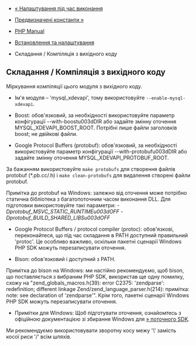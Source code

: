 - [« Налаштування під час виконання](mysql-xdevapi.configuration.md)
- [Предвизначені константи »](mysql-xdevapi.constants.md)

- [PHP Manual](index.md)
- [Встановлення та налаштування](mysql-xdevapi.setup.md)
- Складання / Компіляція з вихідного коду

## Складання / Компіляція з вихідного коду

Міркування компіляції цього модуля з вихідного коду.

- Ім'я модуля – 'mysql_xdevapi', тому використовуйте
`--enable-mysql-xdevapi`.

- Boost: обов'язковий, за необхідності використовуйте параметр
конфігурації --with-boostu003dDIR або задайте змінну оточення
MYSQL_XDEVAPI_BOOST_ROOT. Потрібні лише файли заголовків boost;
не двійкові файли.

- Google Protocol Buffers (protobuf): обов'язковий, за необхідності
використовуйте параметр конфігурації --with-protobufu003dDIR або задайте
змінну оточення MYSQL_XDEVAPI_PROTOBUF_ROOT.

За бажанням використовуйте `make protobufs` для створення файлів
protobuf (\*.pb.cc/.h) і `make clean-protobufs` для видалення
створені файли protobuf.

Примітка до protobuf на Windows: залежно від оточення може
потрібно статична бібліотека з багатопоточним часом
виконання DLL. Для підготовки використовуйте такі параметри:
*-Dprotobuf_MSVC_STATIC_RUNTIMEu003dOFF
-Dprotobuf_BUILD_SHARED_LIBSu003dOFF*

- Google Protocol Buffers / protocol compiler (protoc): обов'язкові,
переконайтеся, що під час складання в PATH доступний правильний 'protoc'.
Це особливо важливо, оскільки пакетні сценарії Windows PHP SDK
можуть перезаписувати оточення.

- Bison: обов'язковий і доступний з PATH.

Примітка до bison на Windows: ми настійно рекомендуємо, щоб
bison, що поставляється з вибраним PHP SDK, використав ще одну
помилку, схожу на "zend_globals_macros.h(39): error C2375:
'zendparse': redefinition; different linkage
Zend/zend_language_parser.h(214): примітка: note: see declaration
of 'zendparse'". Крім того, пакетні сценарії Windows PHP SDK можуть
перезаписувати оточення.

- Примітки для Windows: Щоб підготувати оточення, ознайомтесь з
офіційною документацією зі збирання Windows для [» поточного
SDK](https://wiki.php.net/internals/windows/stepbystepbuild_sdk_2).

Ми рекомендуємо використовувати зворотну косу межу '\\' замість косої
риси '/' всім шляхів.
